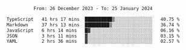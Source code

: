 <div align="center">

<!-- <details align="center"> -->
<!-- <summary>Stats</summary> -->

<cr/>

<p style="text-align: center;">
<!--START_SECTION:waka-->

```txt
From: 26 December 2023 - To: 25 January 2024

TypeScript   41 hrs 17 mins  ██████████▒░░░░░░░░░░░░░░   40.75 %
Markdown     37 hrs 13 mins  █████████▒░░░░░░░░░░░░░░░   36.74 %
JavaScript   6 hrs 14 mins   █▓░░░░░░░░░░░░░░░░░░░░░░░   06.16 %
JSON         3 hrs 11 mins   ▓░░░░░░░░░░░░░░░░░░░░░░░░   03.15 %
YAML         2 hrs 36 mins   ▓░░░░░░░░░░░░░░░░░░░░░░░░   02.57 %
```

<!--END_SECTION:waka-->
</p>
  
<!-- <div> -->
<!---->
<!-- <img src="http://github-readme-stats.vercel.app/api/top-langs/?username=celsobenedetti&layout=compact&custom_title=Languages&include_all_commits=true&count_private=true&langs_count=6&theme=transparent&bg_color=00000000" height="180em"/> -->
<!-- <img src="https://streak-stats.demolab.com?user=celsobenedetti&theme=transparent" height="180rem"/> -->
<!---->
<!-- </div> -->
<!---->
<!-- # -->
<!---->
<!-- <a href="https://wakatime.com/@8a52c0fd-ec78-403a-81d0-07c674c564b3" title="Time coded since Jan 17 2022"> -->
<!-- <img src="https://wakatime.com/badge/user/8a52c0fd-ec78-403a-81d0-07c674c564b3.svg" alt="Wakatime 2022" title="Time coded since Jan 17 2022" /> -->
<!-- </a> -->

<!-- </details> -->

</div>
